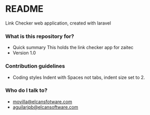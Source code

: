 # README #

Link Checker web application, created with laravel

### What is this repository for? ###

* Quick summary
This holds the link checker app for zaitec
* Version
1.0

### Contribution guidelines ###
* Coding styles
Indent with Spaces not tabs, indent size set to 2.

### Who do I talk to? ###

* movilla@elcansfotware.com
* aguilarjpb@elcansoftware.com